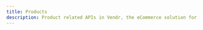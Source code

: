 ```yaml
---
title: Products
description: Product related APIs in Vendr, the eCommerce solution for Umbraco v8+
---
```


<work-in-progress />
